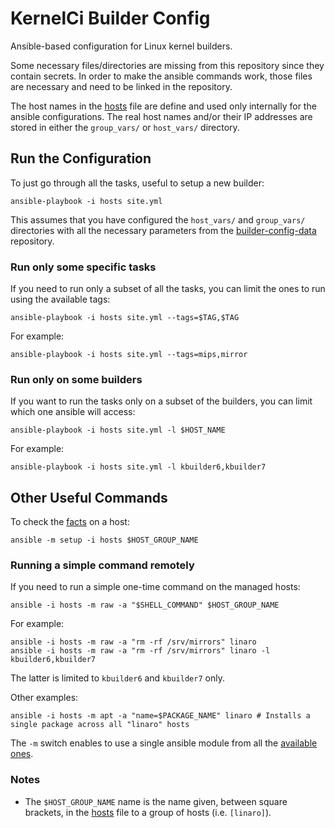 # KernelCi Builder Config

Ansible-based configuration for Linux kernel builders.

Some necessary files/directories are missing from this repository since they
contain secrets. In order to make the ansible commands work, those files are
necessary and need to be linked in the repository.

The host names in the [hosts](./hosts) file are define and used only internally
for the ansible configurations. The real host names and/or their IP addresses
are stored in either the `group_vars/` or `host_vars/` directory.

## Run the Configuration

To just go through all the tasks, useful to setup a new builder:

    ansible-playbook -i hosts site.yml

This assumes that you have configured the `host_vars/` and `group_vars/`
directories with all the necessary parameters from the [builder-config-data](https://github.com/kernelci/builder-config-data) repository.

### Run only some specific tasks

If you need to run only a subset of all the tasks, you can limit the ones to run
using the available tags:

    ansible-playbook -i hosts site.yml --tags=$TAG,$TAG

For example:

    ansible-playbook -i hosts site.yml --tags=mips,mirror

### Run only on some builders

If you want to run the tasks only on a subset of the builders, you can limit
which one ansible will access:

    ansible-playbook -i hosts site.yml -l $HOST_NAME

For example:

    ansible-playbook -i hosts site.yml -l kbuilder6,kbuilder7

## Other Useful Commands

To check the [facts](http://docs.ansible.com/ansible/setup_module.html) on a host:

    ansible -m setup -i hosts $HOST_GROUP_NAME

### Running a simple command remotely

If you need to run a simple one-time command on the managed hosts:

    ansible -i hosts -m raw -a "$SHELL_COMMAND" $HOST_GROUP_NAME

For example:

    ansible -i hosts -m raw -a "rm -rf /srv/mirrors" linaro
    ansible -i hosts -m raw -a "rm -rf /srv/mirrors" linaro -l kbuilder6,kbuilder7

The latter is limited to `kbuilder6` and `kbuilder7` only.

Other examples:

    ansible -i hosts -m apt -a "name=$PACKAGE_NAME" linaro # Installs a single package across all "linaro" hosts

The `-m` switch enables to use a single ansible module from all the
[available ones](http://docs.ansible.com/ansible/list_of_all_modules.html).

### Notes

* The `$HOST_GROUP_NAME` name is the name given, between square brackets, in
the [hosts](./hosts) file to a group of hosts (i.e. `[linaro]`).
